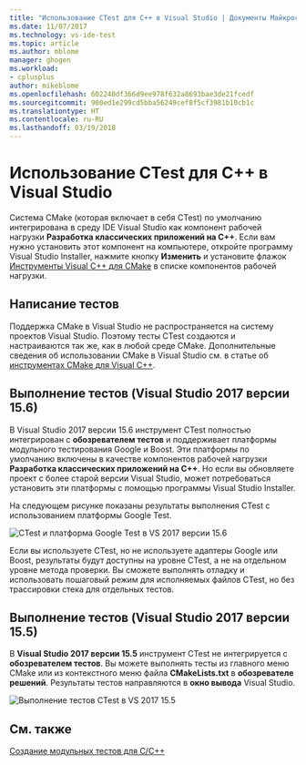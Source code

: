 ```yaml
---
title: "Использование CTest для C++ в Visual Studio | Документы Майкрософт"
ms.date: 11/07/2017
ms.technology: vs-ide-test
ms.topic: article
ms.author: mblome
manager: ghogen
ms.workload:
- cplusplus
author: mikeblome
ms.openlocfilehash: 602240df366d9ee978f632a8693bae3de21fcedf
ms.sourcegitcommit: 900ed1e299cd5bba56249cef8f5cf3981b10cb1c
ms.translationtype: HT
ms.contentlocale: ru-RU
ms.lasthandoff: 03/19/2018
---
```

# <a name="how-to-use-ctest-for-c-in-visual-studio"></a>Использование CTest для C++ в Visual Studio

Система CMake (которая включает в себя CTest) по умолчанию интегрирована в среду IDE Visual Studio как компонент рабочей нагрузки **Разработка классических приложений на C++**. Если вам нужно установить этот компонент на компьютере, откройте программу Visual Studio Installer, нажмите кнопку **Изменить** и установите флажок [Инструменты Visual C++ для CMake](/cpp/ide/cmake-tools-for-visual-cpp) в списке компонентов рабочей нагрузки.

## <a name="to-write-tests"></a>Написание тестов

Поддержка CMake в Visual Studio не распространяется на систему проектов Visual Studio. Поэтому тесты CTest создаются и настраиваются так же, как в любой среде CMake. Дополнительные сведения об использовании CMake в Visual Studio см. в статье об [инструментах CMake для Visual C++](/cpp/ide/cmake-tools-for-visual-cpp).

## <a name="to-run-tests-visual-studio-2017-version-156"></a>Выполнение тестов (Visual Studio 2017 версии 15.6)

В Visual Studio 2017 версии 15.6 инструмент CTest полностью интегрирован с **обозревателем тестов** и поддерживает платформы модульного тестирования Google и Boost. Эти платформы по умолчанию включены в качестве компонентов рабочей нагрузки **Разработка классических приложений на C++**. Но если вы обновляете проект с более старой версии Visual Studio, может потребоваться установить эти платформы с помощью программы Visual Studio Installer.

На следующем рисунке показаны результаты выполнения CTest с использованием платформы Google Test.

![CTest и платформа Google Test в VS 2017 версии 15.6](media/ctest-test-explorer.png "CTest and Google Test in Test Explorer")

Если вы используете CTest, но не используете адаптеры Google или Boost, результаты будут доступны на уровне CTest, а не на отдельном уровне метода проверки. Вы сможете выполнять отладку и использовать пошаговый режим для исполняемых файлов CTest, но без трассировки стека для отдельных тестов.

## <a name="to-run-tests-visual-studio-2017-version-155"></a>Выполнение тестов (Visual Studio 2017 версии 15.5)

В **Visual Studio 2017 версии 15.5** инструмент CTest не интегрируется с **обозревателем тестов**. Вы можете выполнять тесты из главного меню CMake или из контекстного меню файла **CMakeLists.txt** в **обозревателе решений**. Результаты тестов направляются в **окно вывода** Visual Studio.

![Выполнение тестов CTest в VS 2017 15.5](media/cpp-cmake-run-tests.png "Run CTest tests in 15.5")

## <a name="see-also"></a>См. также

[Создание модульных тестов для C/C++](writing-unit-tests-for-c-cpp.md)